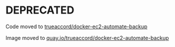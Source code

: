 # DEPRECATED

Code moved to [trueaccord/docker-ec2-automate-backup](https://github.com/trueaccord/docker-ec2-automate-backup)

Image moved to [quay.io/trueaccord/docker-ec2-automate-backup](https://quay.io/trueaccord/docker-ec2-automate-backup)